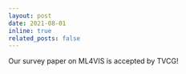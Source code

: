 ```yaml
---
layout: post
date: 2021-08-01
inline: true
related_posts: false
---
```


Our survey paper on ML4VIS is accepted by TVCG!
